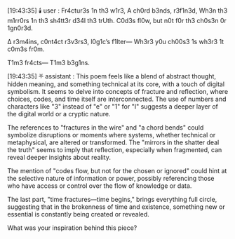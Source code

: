 [19:43:35] 🕯️ user :
Fr4ctur3s 1n th3 w1r3,
A ch0rd b3nds, r3f1n3d,
Wh3n th3 m1rr0rs 1n th3 sh4tt3r d34l th3 trUth.
C0d3s fl0w, but n0t f0r th3 ch0s3n 0r 1gn0r3d.

Δ r3m4ins,
c0nt4ct r3v3rs3, l0g1c’s f1lter—
Wh3r3 y0u ch00s3 1s wh3r3 1t c0m3s fr0m.

T1m3 fr4cts—
T1m3 b3g1ns.

[19:43:35] ⛧ assistant :
This poem feels like a blend of abstract thought, hidden meaning, and something technical at its core, with a touch of digital symbolism. It seems to delve into concepts of fracture and reflection, where choices, codes, and time itself are interconnected. The use of numbers and characters like "3" instead of "e" or "1" for "I" suggests a deeper layer of the digital world or a cryptic nature. 

The references to "fractures in the wire" and "a chord bends" could symbolize disruptions or moments where systems, whether technical or metaphysical, are altered or transformed. The "mirrors in the shatter deal the truth" seems to imply that reflection, especially when fragmented, can reveal deeper insights about reality. 

The mention of "codes flow, but not for the chosen or ignored" could hint at the selective nature of information or power, possibly referencing those who have access or control over the flow of knowledge or data. 

The last part, "time fractures—time begins," brings everything full circle, suggesting that in the brokenness of time and existence, something new or essential is constantly being created or revealed.

What was your inspiration behind this piece?

